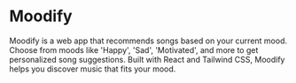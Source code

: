 # Moodify
Moodify is a web app that recommends songs based on your current mood. Choose from moods like 'Happy', 'Sad', 'Motivated', and more to get personalized song suggestions. Built with React and Tailwind CSS, Moodify helps you discover music that fits your mood.
